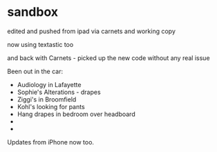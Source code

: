 # sandbox

edited and pushed from ipad via carnets and working copy 

now using textastic too

and back with Carnets - picked up the new code without any real issue

Been out in the car:
- Audiology in Lafayette
- Sophie's Alterations - drapes
- Ziggi's in Broomfield
- Kohl's looking for pants
- Hang drapes in bedroom over headboard
- 
- 

Updates from iPhone now too.   